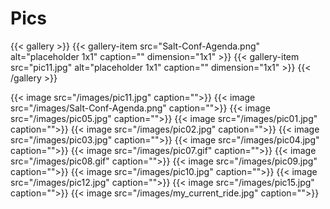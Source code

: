 # Pics




{{< gallery >}}
    {{< gallery-item src="Salt-Conf-Agenda.png" alt="placeholder 1x1" caption="" dimension="1x1" >}}
    {{< gallery-item src="pic11.jpg" alt="placeholder 1x1" caption="" dimension="1x1" >}}
{{< /gallery >}}

{{< image src="/images/pic11.jpg" caption="">}}
{{< image src="/images/Salt-Conf-Agenda.png" caption="">}}
{{< image src="/images/pic05.jpg" caption="">}}
{{< image src="/images/pic01.jpg" caption="">}}
{{< image src="/images/pic02.jpg" caption="">}}
{{< image src="/images/pic03.jpg" caption="">}}
{{< image src="/images/pic04.jpg" caption="">}}
{{< image src="/images/pic07.gif" caption="">}}
{{< image src="/images/pic08.gif" caption="">}}
{{< image src="/images/pic09.jpg" caption="">}}
{{< image src="/images/pic10.jpg" caption="">}}
{{< image src="/images/pic12.jpg" caption="">}}
{{< image src="/images/pic15.jpg" caption="">}}
{{< image src="/images/my_current_ride.jpg" caption="">}}

